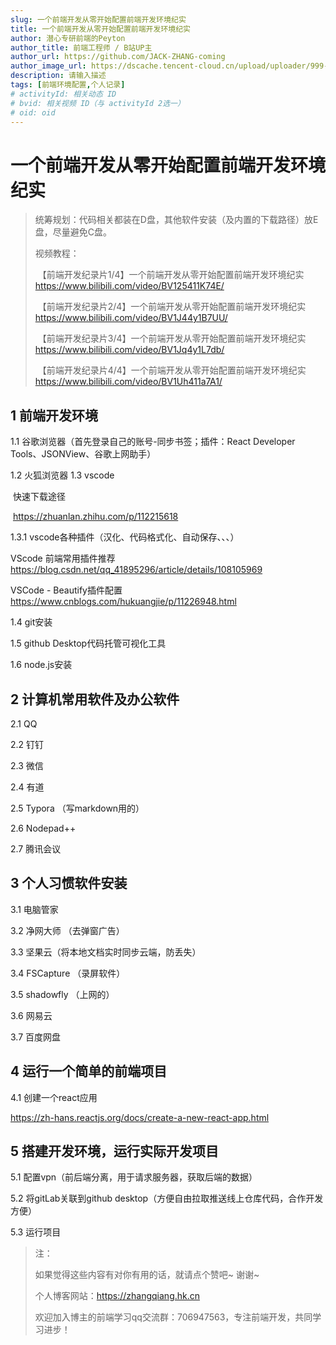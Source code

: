 ```yaml
---
slug: 一个前端开发从零开始配置前端开发环境纪实
title: 一个前端开发从零开始配置前端开发环境纪实
author: 潜心专研前端的Peyton
author_title: 前端工程师 / B站UP主
author_url: https://github.com/JACK-ZHANG-coming
author_image_url: https://dscache.tencent-cloud.cn/upload/uploader/999-12e331ae5bd4149e615b9056a1a05b198a70c0d7.png
description: 请输入描述
tags: [前端环境配置,个人记录]
# activityId: 相关动态 ID
# bvid: 相关视频 ID（与 activityId 2选一）
# oid: oid
---
```


<!-- truncate -->

# 一个前端开发从零开始配置前端开发环境纪实


> 统筹规划：代码相关都装在D盘，其他软件安装（及内置的下载路径）放E盘，尽量避免C盘。
>
> 视频教程：
>
> ​	【前端开发纪录片1/4】一个前端开发从零开始配置前端开发环境纪实  https://www.bilibili.com/video/BV125411K74E/
>
> ​	【前端开发纪录片2/4】一个前端开发从零开始配置前端开发环境纪实  https://www.bilibili.com/video/BV1J44y1B7UU/
>
> ​	【前端开发纪录片3/4】一个前端开发从零开始配置前端开发环境纪实  https://www.bilibili.com/video/BV1Jq4y1L7db/
>
> ​	【前端开发纪录片4/4】一个前端开发从零开始配置前端开发环境纪实  https://www.bilibili.com/video/BV1Uh411a7A1/



## 1 前端开发环境

1.1 谷歌浏览器（首先登录自己的账号-同步书签；插件：React Developer Tools、JSONView、谷歌上网助手）

1.2 火狐浏览器
1.3 vscode

​	快速下载途径

​	https://zhuanlan.zhihu.com/p/112215618

1.3.1 vscode各种插件（汉化、代码格式化、自动保存、、、）

VScode 前端常用插件推荐 https://blog.csdn.net/qq_41895296/article/details/108105969

VSCode - Beautify插件配置 https://www.cnblogs.com/hukuangjie/p/11226948.html

1.4 git安装

1.5 github Desktop代码托管可视化工具

1.6 node.js安装

## 2 计算机常用软件及办公软件

2.1 QQ

2.2 钉钉

2.3 微信

2.4 有道

2.5 Typora （写markdown用的）

2.6 Nodepad++

2.7 腾讯会议

## 3 个人习惯软件安装

3.1 电脑管家

3.2 净网大师 （去弹窗广告）

3.3 坚果云（将本地文档实时同步云端，防丢失）

3.4 FSCapture （录屏软件）

3.5 shadowfly （上网的）

3.6 网易云

3.7 百度网盘

## 4 运行一个简单的前端项目

4.1 创建一个react应用

https://zh-hans.reactjs.org/docs/create-a-new-react-app.html

## 5 搭建开发环境，运行实际开发项目

5.1 配置vpn（前后端分离，用于请求服务器，获取后端的数据）

5.2 将gitLab关联到github desktop（方便自由拉取推送线上仓库代码，合作开发方便）

5.3 运行项目



>
>	注：
>		
>	如果觉得这些内容有对你有用的话，就请点个赞吧~ 谢谢~ 
>		
>	个人博客网站：https://zhangqiang.hk.cn
>		
>	欢迎加入博主的前端学习qq交流群：706947563，专注前端开发，共同学习进步！

